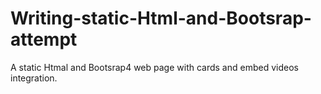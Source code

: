 # Writing-static-Html-and-Bootsrap-attempt
A static Htmal and Bootsrap4 web page with cards and embed videos integration.

